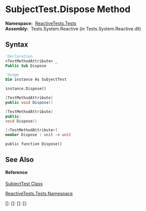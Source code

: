 # SubjectTest.Dispose Method

**Namespace:**  [ReactiveTests.Tests](ReactiveTests.Tests\ReactiveTests.Tests.md)  
**Assembly:**  Tests.System.Reactive (in Tests.System.Reactive.dll)

## Syntax

```vb
'Declaration
<TestMethodAttribute> _
Public Sub Dispose
```

```vb
'Usage
Dim instance As SubjectTest

instance.Dispose()
```

```csharp
[TestMethodAttribute]
public void Dispose()
```

```c++
[TestMethodAttribute]
public:
void Dispose()
```

```fsharp
[<TestMethodAttribute>]
member Dispose : unit -> unit 
```

```jscript
public function Dispose()
```

## See Also

#### Reference

[SubjectTest Class](SubjectTest\SubjectTest.md)

[ReactiveTests.Tests Namespace](ReactiveTests.Tests\ReactiveTests.Tests.md)

[]: 
[]: 
[]: 
[]: 